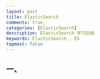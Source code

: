 ```yaml
---
layout: post
title: ElasticSearch 
comments: true,
categories: [ElasticSearch]
description: ElasticSearch 学习总结
keywords: ElasticSearch , ES
topmost: false
---
```


## 一、

